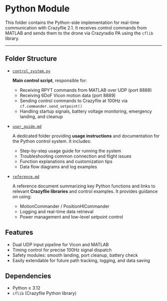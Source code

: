 # Python Module

This folder contains the Python-side implementation for real-time communication with Crazyflie 2.1. It receives control commands from MATLAB and sends them to the drone via Crazyradio PA using the `cflib` library.

---

## Folder Structure

* [`control_system.py`](https://github.com/Lee-Chun-Yi/NCKU-Quadrotor-Navigation/blob/main/Python/control_system.py)

  **Main control script**, responsible for:

  * Receiving RPYT commands from MATLAB over UDP (port 8888)
  * Receiving 6DoF Vicon motion data (port 8889)
  * Sending control commands to Crazyflie at 100Hz via `cf.commander.send_setpoint()`
  * Handling startup signals, battery voltage monitoring, emergency landing, and cleanup

* [`user_guide.md`](https://github.com/Lee-Chun-Yi/NCKU-Quadrotor-Navigation/blob/main/Python/user_guide.md)

  A dedicated folder providing **usage instructions** and documentation for the Python control system. It includes:

  * Step-by-step usage guide for running the system
  * Troubleshooting common connection and flight issues
  * Function explanations and customization tips
  * Data flow diagrams and log examples

* [`reference.md`](https://github.com/Lee-Chun-Yi/NCKU-Quadrotor-Navigation/blob/main/Python/control_reference.md)

  A reference document summarizing key Python functions and links to relevant **Crazyflie libraries** and control examples. It provides guidance on using:

  * MotionCommander / PositionHlCommander
  * Logging and real-time data retrieval
  * Power management and low-level setpoint control



## Features

* Dual UDP input pipeline for Vicon and MATLAB
* Timing control for precise 100Hz signal dispatch
* Safety modules: smooth landing, port cleanup, battery check
* Easily extendable for future path tracking, logging, and data saving



## Dependencies

* Python ≥ 3.12
* `cflib` (Crazyflie Python library)

